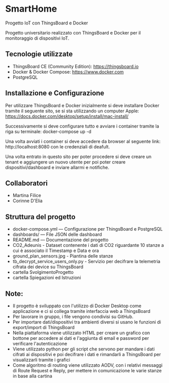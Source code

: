 # SmartHome
Progetto IoT con ThingsBoard e Docker

Progetto universitario realizzato con ThingsBoard e Docker per il monitoraggio di dispositivi IoT.

## Tecnologie utilizzate

- ThingsBoard CE (Community Edition): https://thingsboard.io
- Docker & Docker Compose: https://www.docker.com
- PostgreSQL

## Installazione e Configurazione
Per utilizzare ThingsBoard e Docker inizialmente si deve installare Docker tramite il seguente sito, se si sta utilizzando un computer Apple:
https://docs.docker.com/desktop/setup/install/mac-install/

Successivamente si deve configurare tutto e avviare i container tramite la riga su terminale:
docker-compose up -d

Una volta avviati i container si deve accedere da browser al seguente link:
http://localhost:8080
con le credenziali di deafult.

Una volta entrato in questo sito per poter procedere si deve creare un tenant e aggiungere un nuovo utente per poi poter creare dispositivi/dashboard e inviare allarmi e notifiche.

## Collaboratori
- Martina Filice
- Corinne D'Elia

## Struttura del progetto
- docker-compose.yml — Configurazione per ThingsBoard e PostgreSQL
- dashboards/ —  File JSON delle dashboard
- README.md — Documentazione del progetto
- CO2_Adeunis - Dataset contenente i dati di CO2 riguardante 10 stanze a cui è associato il Timestamp e Data e ora
- ground_plan_sensors.jpg - Piantina delle stanze
- tb_decrypt_service_users_only.py - Servizio per decifrare la telemetria cifrata dei device su ThingsBoard
- cartella SvolgimentoProgetto
- cartella Spiegazioni ed Istruzioni

## Note:
- Il progetto è sviluppato con l'utilizzo di Docker Desktop come applicazione e ci si collega tramite interfaccia web a ThingsBoard
- Per lavorare in gruppo, i file vengono condivisi su GitHub.
- Per importare dati/dispositivi tra ambienti diversi si usano le funzioni di export/import di ThingsBoard
- Nella piattaforma viene utilizzato HTML per creare un grafico con bottone per accedere ai dati e l'aggiunta di email e password per verificare l'autenticazione
- Viene utilizzato python per gli script che servono per mandare i dati cifrati ai dispositivi e poi decifrare i dati e rimandarli a ThingsBoard per visualizzarli tramite i grafici
- Come algoritmo di routing viene utilizzato AODV, con i relativi messaggi di Route Request e Reply, per mettere in comunicazione le varie stanze in base alla cartina 
